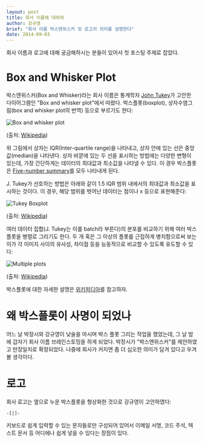 ```yaml
---
layout: post
title: 회사 이름에 대하여
author: 강규영
brief: "회사 이름 박스앤위스커 및 로고의 의미를 설명한다"
date: 2014-09-03
---
```

회사 이름과 로고에 대해 궁금해하시는 분들이 있어서 첫 포스팅 주제로 잡았다.


# Box and Whisker Plot

박스앤위스커(Box and Whisker)라는 회사 이름은 통계학자 [John Tukey](http://en.wikipedia.org/wiki/John_W._Tukey)가
고안한 다이어그램인 "Box and whisker plot"에서 따왔다. 박스플롯(boxplot), 상자수염그림(box and whisker plot의 번역) 등으로 부르기도 한다:

![Box and whisker plot](http://upload.wikimedia.org/wikipedia/commons/5/55/Box-Plot_mit_Min-Max_Abstand.png)

(출처: [Wikipedia](http://en.wikipedia.org/wiki/File:Box-Plot_mit_Min-Max_Abstand.png))

위 그림에서 상자는 IQR(Inter-quartile range)을 나타내고, 상자 안에 있는 선은 중앙값(median)을 나타낸다. 상자 바깥에
있는 두 선을 표시하는 방법에는 다양한 변형이 있는데, 가장 간단하게는 데이터의 최대값과 최소값을
나타낼 수 있다. 이 경우 박스플롯은 [Five-number summary](http://en.wikipedia.org/wiki/Five-number_summary)를 모두 나타내게 된다.

J. Tukey가 선호하는 방법은 아래와 같이 1.5 IQR 범위 내에서의 최대값과 최소값을 표시하는 것이다. 이 경우, 해당 범위를 벗어난 데이터는 점이나 x 등으로
표현해준다:

![Tukey Boxplot](http://upload.wikimedia.org/wikipedia/commons/2/2b/Box-Plot_mit_Interquartilsabstand.png)

(출처: [Wikipedia](http://en.wikipedia.org/wiki/File:Box-Plot_mit_Interquartilsabstand.png))

여러 데이터 집합(J. Tukey는 이를 batch라 부른다)의 분포를 비교하기 위해 여러 박스플롯을 병렬로 그리기도 한다. 두 개 혹은 그 이상의 플롯를 근접하게
병치함으로써 보는 이가 각 이미지 사이의 유사성, 차이점 등을 능동적으로 비교할 수 있도록 유도할 수 있다:

![Multiple plots](http://upload.wikimedia.org/wikipedia/commons/thumb/f/fa/Michelsonmorley-boxplot.svg/432px-Michelsonmorley-boxplot.svg.png)

(출처: [Wikipedia](http://en.wikipedia.org/wiki/Box_plot))

박스플롯에 대한 자세한 설명은 [위키피디아](http://en.wikipedia.org/wiki/Box_plot)를 참고하자.


# 왜 박스플롯이 사명이 되었나

어느 날 박장시와 강규영이 낮술을 마시며 박스 플롯 그리는 작업을 했었는데, 그 날 밤에 갑자기 회사 이름 브레인스토밍을 하게 되었다. 박장시가 "박스앤위스커"를
제안하였고 만장일치로 확정되었다. 나중에 회사가 커지면 좀 더 심오한 의미가 담겨 있다고 우겨볼 생각이다.


# 로고

회사 로고는 옆으로 누운 박스플롯을 형상화한 것으로 강규영이 고안하였다:

    -[|]-

키보드로 쉽게 입력할 수 있는 문자들로만 구성되어 있어서 이메일 서명, 코드 주석, 텍스트 문서 등 어디에나 쉽게 넣을 수 있다는 장점이 있다.
